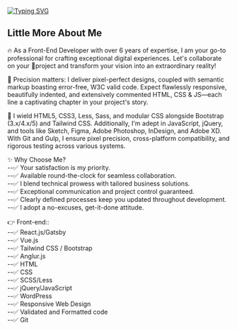 <a href="https://git.io/typing-svg"><img src="https://readme-typing-svg.herokuapp.com?font=Fira+Code&pause=1000&color=F70000&multiline=true&width=450&lines=Ashish+Nakrani;Full-Stack+%7C+UI%2FUX+%7C+Next+%7C+React+%7C+Vue+%7C+Node+%7C+Tailwind+CSS" alt="Typing SVG" /></a>

<div class="markdown-heading" dir="auto">
  <h2 class="heading-element" dir="auto">Little More About Me</h2>
</div>
🔥 As a Front-End Developer with over 6 years of expertise, I am your go-to professional for crafting exceptional digital experiences. Let's collaborate on your 📝project and transform your vision into an extraordinary reality!

🌟 Precision matters: I deliver pixel-perfect designs, coupled with semantic markup boasting error-free, W3C valid code. Expect flawlessly responsive, beautifully indented, and extensively commented HTML, CSS & JS—each line a captivating chapter in your project's story.

🚀 I wield HTML5, CSS3, Less, Sass, and modular CSS alongside Bootstrap (3.x/4.x/5) and Tailwind CSS. Additionally, I'm adept in JavaScript, jQuery, and tools like Sketch, Figma, Adobe Photoshop, InDesign, and Adobe XD. With Git and Gulp, I ensure pixel precision, cross-platform compatibility, and rigorous testing across various systems.

✨ Why Choose Me?
<br>
--✅ Your satisfaction is my priority.
<br>
--✅ Available round-the-clock for seamless collaboration.
<br>
--✅ I blend technical prowess with tailored business solutions.
<br>
--✅ Exceptional communication and project control guaranteed.
<br>
--✅ Clearly defined processes keep you updated throughout development.
<br>
--✅ I adopt a no-excuses, get-it-done attitude.
<br>

👉 Front-end::
<br>
--✅ React.js/Gatsby
<br>
--✅ Vue.js
<br>
--✅ Tailwind CSS / Bootstrap
<br>
--✅ Anglur.js
<br>
--✅ HTML
<br>
--✅ CSS
<br>
--✅ SCSS/Less
<br>
--✅ jQuery/JavaScript
<br>
--✅ WordPress
<br>
--✅ Responsive Web Design
<br>
--✅ Validated and Formatted code
<br>
--✅ Git
<br>
